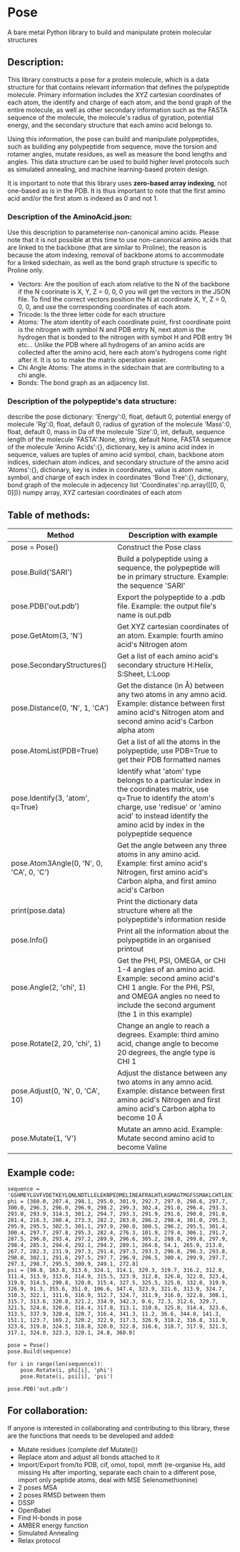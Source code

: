 # Pose
A bare metal Python library to build and manipulate protein molecular structures

## Description:
This library constructs a pose for a protein molecule, which is a data structure for that contains relevant information that defines the polypeptide molecule. Primary information includes the XYZ cartesian coordinates of each atom, the identify and charge of each atom, and the bond graph of the entire molecule, as well as other secondary information such as the FASTA sequence of the molecule, the molecule's radius of gyration, potential energy, and the secondary structure that each amino acid belongs to.

Using this information, the pose can build and manipulate polypeptides, such as building any polypeptide from sequence, move the torsion and rotamer angles, mutate residues, as well as measure the bond lengths and angles. This data structure can be used to build higher level protocols such as simulated annealing, and machine learning-based protein design.

It is important to note that this library uses **zero-based array indexing**, not one-based as is in the PDB. It is thus important to note that the first amino acid and/or the first atom is indexed as 0 and not 1.







### Description of the AminoAcid.json:
Use this description to parameterise non-canonical amino acids. Please note that it is not possible at this time to use non-canonical amino acids that are linked to the backbone (that are similar to Proline), the reason is because the atom indexing, removal of backbone atoms to accommodate for a linked sidechain, as well as the bond graph structure is specific to Proline only.
* Vectors: Are the position of each atom relative to the N of the backbone
	if the N coorinate is X, Y, Z = 0, 0, 0 you will get the vectors in the
	JSON file. To find the correct vectors position the N at coordinate
	X, Y, Z = 0, 0, 0, and use the corresponding coordinates of each atom.
* Tricode: Is the three letter code for each structure
* Atoms: The atom identity of each coordinate point, first coordinate point
	is the nitrogen with symbol N and PDB entry N, next atom is the hydrogen
	that is bonded to the nitrogen with symbol H and PDB entry 1H etc...
	Unlike the PDB where all hydrogens of an amino acids are collected after
	the amino acid, here each atom's hydrogens come right after it. It is so
	to make the matrix operation easier.
* Chi Angle Atoms: The atoms in the sidechain that are contributing to a
	chi angle.
* Bonds: The bond graph as an adjacency list.



### Description of the polypeptide's data structure:
describe the pose dictionary:
'Energy':0,								float, default 0, potential energy of molecule
'Rg':0,									float, default 0, radius of gyration of the molecule
'Mass':0,								float, default 0, mass in Da of the molecule
'Size':0,								int, default, sequence length of the molecule
'FASTA':None,							string, default None, FASTA sequence of the molecule
'Amino Acids':{},						dictionary, key is amino acid index in sequence, values are tuples of amino acid symbol, chain, backbone atom indices, sidechain atom indices, and secondary structure of the amino acid
'Atoms':{},								dictionary, key is index in coordinates, value is atom name, symbol, and charge of each index in coordinates
'Bond Tree':{},							dictionary, bond graph of the molecule in adjecency list
'Coordinates':np.array([[0, 0, 0]])}	numpy array, XYZ cartesian coordinates of each atom












## Table of methods:
| Method                                   | Description with example |
|------------------------------------------|--------------------------|
| pose = Pose()                            | Construct the Pose class |
| pose.Build('SARI')                       | Build a polypeptide using a sequence, the polypeptide will be in primary structure. Example: the sequence 'SARI' |
| pose.PDB('out.pdb')                      | Export the polypeptide to a .pdb file. Example: the output file's name is out.pdb |
| pose.GetAtom(3, 'N')                     | Get XYZ cartesian coordinates of an atom. Example: fourth amino acid's Nitrogen atom |
| pose.SecondaryStructures()               | Get a list of each amino acid's secondary structure H:Helix, S:Sheet, L:Loop |
| pose.Distance(0, 'N', 1, 'CA')           | Get the distance (in Å) between any two atoms in any amno acid. Example: distance between first amino acid's Nitrogen atom and second amino acid's Carbon alpha atom |
| pose.AtomList(PDB=True)                  | Get a list of all the atoms in the polypeptide, use PDB=True to get their PDB formatted names |
| pose.Identify(3, 'atom', q=True)         | Identify what 'atom' type belongs to a particular index in the coordinates matrix, use q=True to identify the atom's charge, use 'redisue' or 'amino acid' to instead identify the amino acid by index in the polypeptide sequence |
| pose.Atom3Angle(0, 'N', 0, 'CA', 0, 'C') | Get the angle between any three atoms in any amino acid. Example: first amino acid's Nitrogen, first amino acid's Carbon alpha, and first amino acid's Carbon |
| print(pose.data)                         | Print the dictionary data structure where all the polypeptide's information reside |
| pose.Info()                              | Print all the information about the polypeptide in an organised printout |
| pose.Angle(2, 'chi', 1)                  | Get the PHI, PSI, OMEGA, or CHI 1-4 angles of an amino acid. Example: second amino acid's CHI 1 angle. For the PHI, PSI, and OMEGA angles no need to include the second argument (the 1 in this example) | 
| pose.Rotate(2, 20, 'chi', 1)             | Change an angle to reach a degrees. Example: third amino acid, change angle to become 20 degrees, the angle type is CHI 1 |
| pose.Adjust(0, 'N', 0, 'CA', 10)         | Adjust the distance between any two atoms in any amno acid. Example: distance between first amino acid's Nitrogen and first amino acid's Carbon alpha to become 10 Å |
| pose.Mutate(1, 'V')                      | Mutate an amno acid. Example: Mutate second amino acid to become Valine |

## Example code:
```
sequence = 'GSHMEYLGVFVDETKEYLQNLNDTLLELEKNPEDMELINEAFRALHTLKGMAGTMGFSSMAKLCHTLENILDKARNSEIKITSDLLDKIFAGVDMITRMVDKIVS'
phi = [360.0, 207.4, 298.1, 295.0, 301.9, 292.7, 297.9, 298.6, 297.7, 300.0, 296.3, 296.0, 296.9, 298.2, 299.3, 302.4, 291.0, 296.4, 293.3, 293.0, 293.9, 314.3, 301.2, 294.7, 293.3, 291.9, 291.6, 290.0, 291.8, 281.4, 216.3, 280.4, 273.3, 282.2, 283.0, 286.2, 298.4, 301.0, 295.3, 295.9, 295.5, 302.5, 301.1, 297.9, 290.0, 300.5, 296.2, 295.5, 301.4, 300.4, 297.7, 297.8, 295.3, 282.4, 276.3, 101.9, 279.4, 306.1, 291.7, 287.5, 296.8, 293.4, 297.2, 289.9, 296.6, 305.2, 288.8, 299.8, 297.9, 298.4, 285.1, 294.4, 292.1, 294.2, 289.1, 264.6, 54.1, 265.9, 213.0, 267.7, 282.3, 231.9, 297.3, 291.4, 297.3, 293.3, 296.8, 296.3, 293.8, 298.0, 302.1, 291.6, 297.5, 297.7, 296.9, 296.5, 300.4, 299.9, 297.7, 297.3, 298.7, 295.5, 300.9, 249.1, 272.8]
psi = [98.8, 163.8, 313.6, 324.1, 314.1, 329.3, 319.7, 316.2, 312.8, 311.4, 313.9, 313.6, 314.9, 315.5, 323.9, 312.0, 326.8, 322.0, 323.4, 319.9, 314.5, 290.8, 320.0, 315.4, 327.5, 325.5, 325.0, 332.8, 319.9, 326.9, 91.3, 355.6, 351.0, 106.6, 347.4, 323.9, 321.6, 313.9, 324.7, 310.3, 322.1, 311.6, 316.9, 312.7, 324.7, 311.9, 316.0, 322.8, 308.1, 315.7, 313.6, 320.8, 321.2, 334.9, 342.3, 0.6, 72.3, 312.6, 329.7, 321.5, 324.6, 320.6, 316.4, 317.8, 313.1, 310.6, 325.8, 314.4, 323.6, 313.5, 337.9, 320.4, 320.7, 316.4, 341.3, 11.2, 36.6, 344.8, 141.3, 151.1, 123.7, 169.2, 320.2, 322.9, 317.3, 326.9, 318.2, 316.8, 311.9, 323.6, 319.8, 324.5, 318.8, 320.0, 322.8, 316.6, 318.7, 317.9, 321.3, 317.1, 324.0, 323.3, 320.1, 24.8, 360.0]

pose = Pose()
pose.Build(sequence)

for i in range(len(sequence)):
	pose.Rotate(i, phi[i], 'phi')
	pose.Rotate(i, psi[i], 'psi')

pose.PDB('out.pdb')
```

## For collaboration:
If anyone is interested in collaborating and contributing to this library, these are the functions that needs to be developed and added:
* Mutate residues (complete def Mutate())
* Replace atom and adjust all bonds attached to it
* Import/Export from/to PDB, cif, omol, topol, mmft (re-organise Hs, add missing Hs after importing, separate each chain to a different pose, import only peptide atoms, deal with MSE Selenomethionine)
* 2 poses MSA
* 2 poses RMSD between them
* DSSP
* OpenBabel
* Find H-bonds in pose
* AMBER energy function
* Simulated Annealing
* Relax protocol
